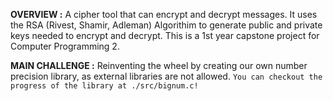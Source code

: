 **OVERVIEW :** A cipher tool that can encrypt and decrypt messages. It uses the RSA (Rivest, Shamir, Adleman) Algorithim to generate public and private keys needed to encrypt and decrypt. This is a 1st year capstone project for Computer Programming 2.

**MAIN CHALLENGE :** Reinventing the wheel by creating our own number precision library, as external libraries are not allowed. `You can checkout the progress of the library at ./src/bignum.c!`
